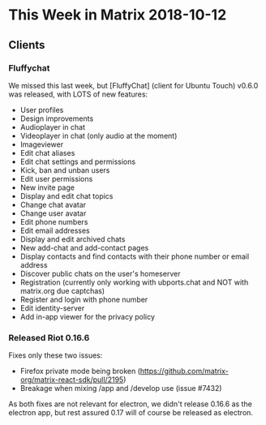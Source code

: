 # This Week in Matrix 2018-10-12

## Clients

### Fluffychat

We missed this last week, but [FluffyChat] (client for Ubuntu Touch) v0.6.0 was released, with LOTS of new features:

* User profiles
* Design improvements
* Audioplayer in chat
* Videoplayer in chat (only audio at the moment)
* Imageviewer
* Edit chat aliases
* Edit chat settings and permissions
* Kick, ban and unban users
* Edit user permissions
* New invite page
* Display and edit chat topics
* Change chat avatar
* Change user avatar
* Edit phone numbers
* Edit email addresses
* Display and edit archived chats
* New add-chat and add-contact pages
* Display contacts and find contacts with their phone number or email address
* Discover public chats on the user's homeserver
* Registration (currently only working with ubports.chat and NOT with matrix.org due captchas)
* Register and login with phone number
* Edit identity-server
* Add in-app viewer for the privacy policy

### Released Riot 0.16.6

Fixes only these two issues:

* Firefox private mode being broken (https://github.com/matrix-org/matrix-react-sdk/pull/2195)
* Breakage when mixing /app and /develop use (issue #7432)

As both fixes are not relevant for electron, we didn't release 0.16.6 as the electron app, but rest assured 0.17 will of course be released as electron.